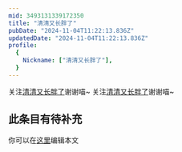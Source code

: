 ```yaml
---
mid: 3493131339172350
title: "清清又长胖了"
pubDate: "2024-11-04T11:22:13.836Z"
updatedDate: "2024-11-04T11:22:13.836Z"
profile:
  {
    Nickname: ["清清又长胖了"],
  }
---
```


关注[清清又长胖了](https://space.bilibili.com/3493131339172350)谢谢喵~ 关注[清清又长胖了](https://space.bilibili.com/3493131339172350)谢谢喵~

## 此条目有待补充
你可以在[这里](https://github.com/Yuhanawa/VTuber.ICU/edit/master/src/content/v/清清又长胖了/index.md)编辑本文
